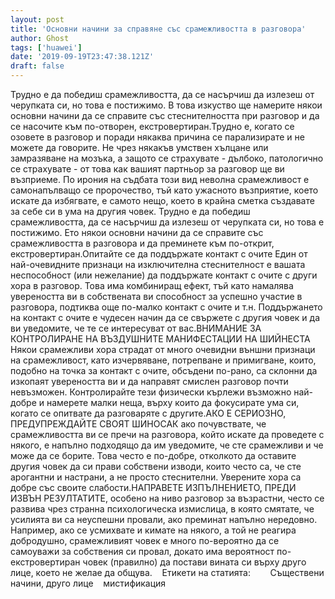 ```yaml
---
layout: post
title: 'Основни начини за справяне със срамежливостта в разговора'
author: Ghost
tags: ['huawei']
date: '2019-09-19T23:47:38.121Z'
draft: false
---
```


Трудно е да победиш срамежливостта, да се насърчиш да излезеш от черупката си, но това е постижимо. В това изкуство ще намерите някои основни начини да се справите със стеснителността при разговор и да се насочите към по-отворен, екстровертиран.Трудно е, когато се озовете в разговор и поради някаква причина се парализирате и не можете да говорите. Не чрез някакъв умствен хълцане или замразяване на мозъка, а защото се страхувате - дълбоко, патологично се страхувате - от това как вашият партньор за разговор ще ви възприеме. По ирония на съдбата този вид неволна срамежливост е самонапълващо се пророчество, тъй като ужасното възприятие, което искате да избягвате, е самото нещо, което в крайна сметка създавате за себе си в ума на другия човек. Трудно е да победиш срамежливостта, да се насърчиш да излезеш от черупката си, но това е постижимо. Ето някои основни начини да се справите със срамежливостта в разговора и да преминете към по-открит, екстровертиран.Опитайте се да поддържате контакт с очите Един от най-очевидните признаци на изключителна стеснителност е вашата неспособност (или нежелание) да поддържате контакт с очите с други хора в разговор. Това има комбиниращ ефект, тъй като намалява увереността ви в собствената ви способност за успешно участие в разговора, подтиква още по-малко контакт с очите и т.н. Поддържането на контакт с очите е чудесен начин да се свържете с другия човек и да ви уведомите, че те се интересуват от вас.ВНИМАНИЕ ЗА КОНТРОЛИРАНЕ НА ВЪЗДУШНИТЕ МАНИФЕСТАЦИИ НА ШИЙНЕСТА Някои срамежливи хора страдат от много очевидни външни признаци на срамежливост, като изчервяване, потрепване и примигване, които, подобно на точка за контакт с очите, обсъдени по-рано, са склонни да изкопаят увереността ви и да направят смислен разговор почти невъзможен. Контролирайте тези физически кърлежи възможно най-добре и намерете малки неща, върху които да фокусирате ума си, когато се опитвате да разговаряте с другите.АКО Е СЕРИОЗНО, ПРЕДУПРЕЖДАЙТЕ СВОЯТ ШИНОСАК ако почувствате, че срамежливостта ви се пречи на разговора, който искате да проведете с някого, е напълно подходящо да им уведомите, че сте срамежливи и че може да се борите. Това често е по-добре, отколкото да оставите другия човек да си прави собствени изводи, които често са, че сте арогантни и настрани, а не просто стеснителни. Уверените хора са добре със своите слабости.НАПРАВЕТЕ ИЗПЪЛНЕНИЕТО, ПРЕДИ ИЗВЪН РЕЗУЛТАТИТЕ, особено на ниво разговор за възрастни, често се развива чрез странна психологическа измислица, в която смятате, че усилията ви са неуспешни провали, ако преминат напълно нередовно. Например, ако се усмихвате и кимате на някого, а той не реагира добродушно, срамежливият човек е много по-вероятно да се самоуважи за собствения си провал, докато има вероятност по-екстровертиран човек (правилно) да постави вината си върху друго лице, което не желае да общува.    Етикети на статията:        Съществени начини, друго лице    мистификация
